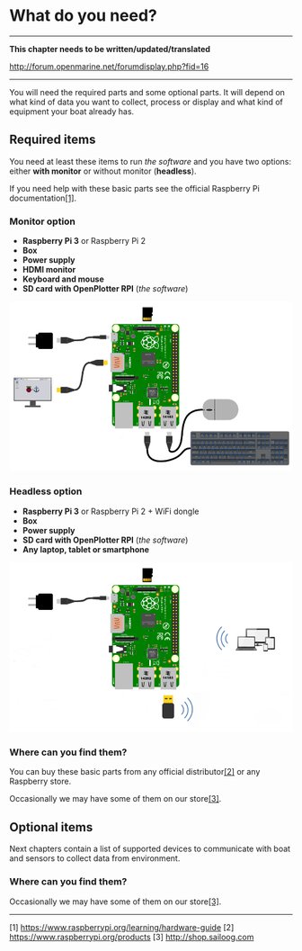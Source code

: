 # What do you need?

---

**This chapter needs to be written/updated/translated**

http://forum.openmarine.net/forumdisplay.php?fid=16

---

You will need the required parts and some optional parts. It will depend on what kind of data you want to collect, process or display and what kind of equipment your boat already has.

## Required items

You need at least these items to run _the software_ and you have two options: either **with monitor** or without monitor (**headless**).

If you need help with these basic parts see the official Raspberry Pi documentation[[1]](https://www.raspberrypi.org/learning/hardware-guide/).

### Monitor option

* **Raspberry Pi 3** or Raspberry Pi 2
* **Box**
* **Power supply**
* **HDMI monitor**
* **Keyboard and mouse**
* **SD card with OpenPlotter RPI** (_the software_)

![](../en/start.png)

### Headless option

* **Raspberry Pi 3** or Raspberry Pi 2 + WiFi dongle
* **Box**
* **Power supply**
* **SD card with OpenPlotter RPI** (_the software_)
* **Any laptop, tablet or smartphone**

![](../en/start2.png)

### Where can you find them?

You can buy these basic parts from any official distributor[[2]](https://www.raspberrypi.org/products) or any Raspberry store.

Occasionally we may have some of them on our store[[3]](http://shop.sailoog.com).

## Optional items

Next chapters contain a list of supported devices to communicate with boat and sensors to collect data from environment.

### Where can you find them?

Occasionally we may have some of them on our store[[3]](http://shop.sailoog.com).

---

[1] https://www.raspberrypi.org/learning/hardware-guide [2] https://www.raspberrypi.org/products [3] http://shop.sailoog.com 